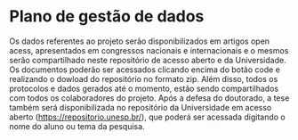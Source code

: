 # Plano de gestão de dados
Os dados referentes ao projeto serão disponibilizados em artigos open acess, apresentados em congressos nacionais e internacionais e o mesmos serão compartilhado neste repositório de acesso aberto e da Universidade. Os documentos poderão ser acessados clicando encima do botão code e realizando o dowload do repositório no formato zip. Além disso, todos os protocolos e dados gerados até o momento, estão sendo compartilhados com todos os colaboradores do projeto. Após a defesa do doutorado, a tese também será disponibilizada no repositório da Universidade em acesso aberto (https://repositorio.unesp.br/), que poderá ser acessada digitando o nome do aluno ou tema da pesquisa.  
